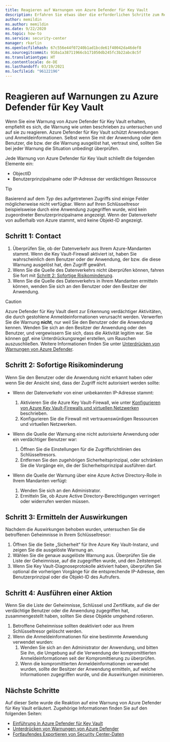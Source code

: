 ```yaml
---
title: Reagieren auf Warnungen von Azure Defender für Key Vault
description: Erfahren Sie etwas über die erforderlichen Schritte zum Reagieren auf Warnungen von Azure Defender für Key Vault.
author: memildin
ms.author: memildin
ms.date: 9/22/2020
ms.topic: how-to
ms.service: security-center
manager: rkarlin
ms.openlocfilehash: 67c556e44f07240b1ad1bcde61f40042da46def8
ms.sourcegitcommit: 910a1a38711966cb171050db245fc3b22abc8c5f
ms.translationtype: HT
ms.contentlocale: de-DE
ms.lasthandoff: 03/19/2021
ms.locfileid: "96122196"
---
```

# <a name="respond-to-azure-defender-for-key-vault-alerts"></a>Reagieren auf Warnungen zu Azure Defender für Key Vault
Wenn Sie eine Warnung von Azure Defender für Key Vault erhalten, empfiehlt es sich, die Warnung wie unten beschrieben zu untersuchen und auf sie zu reagieren. Azure Defender für Key Vault schützt Anwendungen und Anmeldeinformationen. Selbst wenn Sie mit der Anwendung oder dem Benutzer, die bzw. der die Warnung ausgelöst hat, vertraut sind, sollten Sie bei jeder Warnung die Situation unbedingt überprüfen.  

Jede Warnung von Azure Defender für Key Vault schließt die folgenden Elemente ein:

- ObjectID
- Benutzerprinzipalname oder IP-Adresse der verdächtigen Ressource

> [!TIP]
> Basierend auf dem *Typ* des aufgetretenen Zugriffs sind einige Felder möglicherweise nicht verfügbar. Wenn auf Ihren Schlüsseltresor beispielsweise durch eine Anwendung zugegriffen wurde, wird kein zugeordneter Benutzerprinzipalname angezeigt. Wenn der Datenverkehr von außerhalb von Azure stammt, wird keine Objekt-ID angezeigt.

## <a name="step-1-contact"></a>Schritt 1: Contact

1. Überprüfen Sie, ob der Datenverkehr aus Ihrem Azure-Mandanten stammt. Wenn die Key Vault-Firewall aktiviert ist, haben Sie wahrscheinlich dem Benutzer oder der Anwendung, der bzw. die diese Warnung ausgelöst hat, den Zugriff gewährt.
1. Wenn Sie die Quelle des Datenverkehrs nicht überprüfen können, fahren Sie fort mit [Schritt 2: Sofortige Risikominderung](#step-2-immediate-mitigation).
1. Wenn Sie die Quelle des Datenverkehrs in Ihrem Mandanten ermitteln können, wenden Sie sich an den Benutzer oder den Besitzer der Anwendung. 

> [!CAUTION]
> Azure Defender für Key Vault dient zur Erkennung verdächtiger Aktivitäten, die durch gestohlene Anmeldeinformationen verursacht werden. Verwerfen Sie die Warnung **nicht**, nur weil Sie den Benutzer oder die Anwendung kennen. Wenden Sie sich an den Besitzer der Anwendung oder den Benutzer, und vergewissern Sie sich, dass die Aktivität legitim war. Sie können ggf. eine Unterdrückungsregel erstellen, um Rauschen auszuschließen. Weitere Informationen finden Sie unter [Unterdrücken von Warnungen von Azure Defender](alerts-suppression-rules.md).


## <a name="step-2-immediate-mitigation"></a>Schritt 2: Sofortige Risikominderung 
Wenn Sie den Benutzer oder die Anwendung nicht erkannt haben oder wenn Sie der Ansicht sind, dass der Zugriff nicht autorisiert werden sollte:

- Wenn der Datenverkehr von einer unbekannten IP-Adresse stammt:
    1. Aktivieren Sie die Azure Key Vault-Firewall, wie unter [Konfigurieren von Azure Key Vault-Firewalls und virtuellen Netzwerken](../key-vault/general/network-security.md) beschrieben.
    1. Konfigurieren Sie die Firewall mit vertrauenswürdigen Ressourcen und virtuellen Netzwerken.

- Wenn die Quelle der Warnung eine nicht autorisierte Anwendung oder ein verdächtiger Benutzer war:
    1. Öffnen Sie die Einstellungen für die Zugriffsrichtlinien des Schlüsseltresors.
    1. Entfernen Sie den zugehörigen Sicherheitsprinzipal, oder schränken Sie die Vorgänge ein, die der Sicherheitsprinzipal ausführen darf.  

- Wenn die Quelle der Warnung über eine Azure Active Directory-Rolle in Ihrem Mandanten verfügt:
    1. Wenden Sie sich an den Administrator.
    1. Ermitteln Sie, ob Azure Active Directory-Berechtigungen verringert oder widerrufen werden müssen.

## <a name="step-3-identify-impact"></a>Schritt 3: Ermitteln der Auswirkungen 
Nachdem die Auswirkungen behoben wurden, untersuchen Sie die betroffenen Geheimnisse in Ihrem Schlüsseltresor:
1. Öffnen Sie die Seite „Sicherheit“ für Ihre Azure Key Vault-Instanz, und zeigen Sie die ausgelöste Warnung an.
1. Wählen Sie die genaue ausgelöste Warnung aus.
    Überprüfen Sie die Liste der Geheimnisse, auf die zugegriffen wurde, und den Zeitstempel.
1. Wenn Sie Key Vault-Diagnoseprotokolle aktiviert haben, überprüfen Sie optional die vorherigen Vorgänge für die entsprechende IP-Adresse, den Benutzerprinzipal oder die Objekt-ID des Aufrufers.  

## <a name="step-4-take-action"></a>Schritt 4: Ausführen einer Aktion 
Wenn Sie die Liste der Geheimnisse, Schlüssel und Zertifikate, auf die der verdächtige Benutzer oder die Anwendung zugegriffen hat, zusammengestellt haben, sollten Sie diese Objekte umgehend rotieren.

1. Betroffene Geheimnisse sollten deaktiviert oder aus Ihrem Schlüsseltresor gelöscht werden.
1. Wenn die Anmeldeinformationen für eine bestimmte Anwendung verwendet wurden:
    1. Wenden Sie sich an den Administrator der Anwendung, und bitten Sie ihn, die Umgebung auf die Verwendung der kompromittierten Anmeldeinformationen seit der Kompromittierung zu überprüfen.
    1. Wenn die kompromittierten Anmeldeinformationen verwendet wurden, sollte der Besitzer der Anwendung ermitteln, auf welche Informationen zugegriffen wurde, und die Auswirkungen minimieren.


## <a name="next-steps"></a>Nächste Schritte

Auf dieser Seite wurde die Reaktion auf eine Warnung von Azure Defender für Key Vault erläutert. Zugehörige Informationen finden Sie auf den folgenden Seiten:

- [Einführung in Azure Defender für Key Vault](defender-for-key-vault-introduction.md)
- [Unterdrücken von Warnungen von Azure Defender](alerts-suppression-rules.md)
- [Fortlaufendes Exportieren von Security Center-Daten](continuous-export.md)